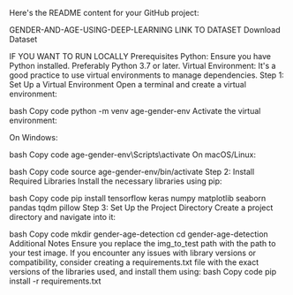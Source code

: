 Here's the README content for your GitHub project:

GENDER-AND-AGE-USING-DEEP-LEARNING
LINK TO DATASET
Download Dataset

IF YOU WANT TO RUN LOCALLY
Prerequisites
Python: Ensure you have Python installed. Preferably Python 3.7 or later.
Virtual Environment: It's a good practice to use virtual environments to manage dependencies.
Step 1: Set Up a Virtual Environment
Open a terminal and create a virtual environment:

bash
Copy code
python -m venv age-gender-env
Activate the virtual environment:

On Windows:

bash
Copy code
age-gender-env\Scripts\activate
On macOS/Linux:

bash
Copy code
source age-gender-env/bin/activate
Step 2: Install Required Libraries
Install the necessary libraries using pip:

bash
Copy code
pip install tensorflow keras numpy matplotlib seaborn pandas tqdm pillow
Step 3: Set Up the Project Directory
Create a project directory and navigate into it:

bash
Copy code
mkdir gender-age-detection
cd gender-age-detection
Additional Notes
Ensure you replace the img_to_test path with the path to your test image.
If you encounter any issues with library versions or compatibility, consider creating a requirements.txt file with the exact versions of the libraries used, and install them using:
bash
Copy code
pip install -r requirements.txt

